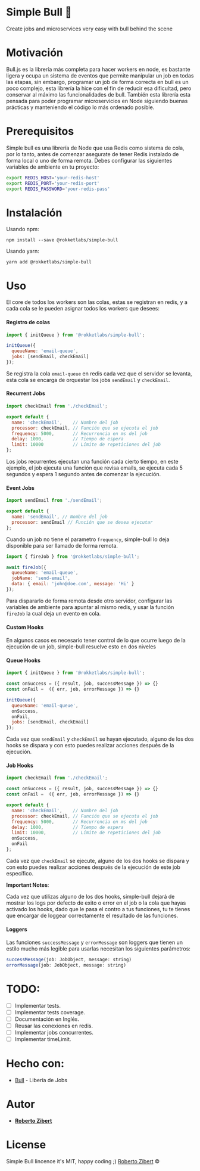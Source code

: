 # Simple Bull 🐂

Create jobs and microservices very easy with bull behind the scene

# Motivación

Bull.js es la librería más completa para hacer workers en node, es bastante ligera y ocupa un sistema de eventos que permite manipular un job en todas las etapas, sin embargo, programar un job de forma correcta en bull es un poco complejo, esta librería la hice con el fin de reducir esa dificultad, pero conservar al máximo las funcionalidades de bull.
También esta librería esta pensada para poder programar microservicios en Node siguiendo buenas prácticas y manteniendo el código lo más ordenado posible.

# Prerequisitos

Simple bull es una librería de Node que usa Redis como sistema de cola, por lo tanto, antes de comenzar asegurate de tener Redis instalado de forma local o uno de forma remota.
Debes configurar las siguientes variables de ambiente en tu proyecto:

```sh
export REDIS_HOST='your-redis-host'
export REDIS_PORT='your-redis-port'
export REDIS_PASSWORD='your-redis-pass'
```

# Instalación

Usando npm:

```
npm install --save @rokketlabs/simple-bull
```

Usando yarn:

```
yarn add @rokketlabs/simple-bull
```

# Uso

El core de todos los workers son las colas, estas se registran en redis, y a cada cola se le pueden asignar todos los workers que desees:

#### Registro de colas

```js
import { initQueue } from '@rokketlabs/simple-bull';

initQueue({
  queueName: 'email-queue',
  jobs: [sendEmail, checkEmail]
});
```

Se registra la cola `email-queue` en redis cada vez que el servidor se levanta, esta cola se encarga de orquestar los jobs `sendEmail` y `checkEmail`.

#### Recurrent Jobs

```js
import checkEmail from './checkEmail';

export default {
  name: 'checkEmail',    // Nombre del job
  processor: checkEmail, // Función que se ejecuta el job
  frequency: 5000,       // Recurrencia en ms del job
  delay: 1000,           // Tiempo de espera
  limit: 10000           // Límite de repeticiones del job
};
```

Los jobs recurrentes ejecutan una función cada cierto tiempo, en este ejemplo, el job ejecuta una función que revisa emails, se ejecuta cada 5 segundos y espera 1 segundo antes de comenzar la ejecución.

#### Event Jobs

```js
import sendEmail from './sendEmail';

export default {
  name: 'sendEmail', // Nombre del job
  processor: sendEmail // Función que se desea ejecutar
};
```

Cuando un job no tiene el parametro `frequency`, simple-bull lo deja disponible para ser llamado de forma remota.

```js
import { fireJob } from '@rokketlabs/simple-bull';

await fireJob({
  queueName: 'email-queue',
  jobName: 'send-email',
  data: { email: 'john@doe.com', message: 'Hi' }
});
```

Para dispararlo de forma remota desde otro servidor, configurar las variables de ambiente para apuntar al mismo redis, y usar la función `fireJob` la cual deja un evento en cola.

#### Custom Hooks

En algunos casos es necesario tener control de lo que ocurre luego de la ejecución de un job, simple-bull resuelve esto en dos niveles

#### Queue Hooks

```js
import { initQueue } from '@rokketlabs/simple-bull';

const onSuccess = ({ result, job, successMessage }) => {}
const onFail =  ({ err, job, errorMessage }) => {}

initQueue({
  queueName: 'email-queue',
  onSuccess,
  onFail,
  jobs: [sendEmail, checkEmail]
});
```

Cada vez que `sendEmail` y `checkEmail` se hayan ejecutado, alguno de los dos hooks se dispara y con esto puedes realizar acciones después de la ejecución.

#### Job Hooks

```js
import checkEmail from './checkEmail';

const onSuccess = ({ result, job, successMessage }) => {}
const onFail =  ({ err, job, errorMessage }) => {}

export default {
  name: 'checkEmail',    // Nombre del job
  processor: checkEmail, // Función que se ejecuta el job
  frequency: 5000,       // Recurrencia en ms del job
  delay: 1000,           // Tiempo de espera
  limit: 10000,          // Límite de repeticiones del job
  onSuccess,
  onFail
};
```

Cada vez que `checkEmail` se ejecute, alguno de los dos hooks se dispara y con esto puedes realizar acciones después de la ejecución de este job específico.

**Important Notes**:

Cada vez que utilizas alguno de los dos hooks, simple-bull dejará de mostrar los logs por defecto de exito o error en el job o la cola que hayas activado los hooks, dado que le pasa el contro a tus funciones, tu te tienes que encargar de loggear correctamente el resultado de las funciones.

#### Loggers

Las funciones `successMessage` y `errorMessage` son loggers que tienen un estilo mucho más legible para usarlas necesitan los siguientes parámetros:

```js
successMessage(job: JobObject, message: string)
errorMessage(job: JobObject, message: string)
```

# TODO:

- [ ] Implementar tests.
- [ ] Implementar tests coverage.
- [ ] Documentación en Inglés.
- [ ] Reusar las conexiones en redis.
- [ ] Implementar jobs concurrentes.
- [ ] Implementar timeLimit.

# Hecho con:

- [Bull](https://github.com/OptimalBits/bull) - Libería de Jobs

# Autor

- **[Roberto Zibert](https://github.com/robertzibert)**

# License

Simple Bull lincence it's MIT, happy coding ;)
[Roberto Zibert](https://github.com/rokket-labs/simple-bull/blob/master/LICENCE) ©
